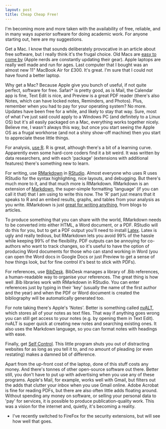 ```yaml
---
layout: post
title: Cheap Cheap Free!
---
```


I'm becoming more and more taken with the availability of free, reliable, and in many ways _superior_ software for doing academic work. For anyone starting out, here are my suggestions.

Get a Mac. I know that sounds deliberately provocative in an article about free software, but I really think it's the frugal choice. Old Macs are [easy to come by](https://www.gumtree.com/macs/london/mac) (Apple nerds are constantly updating their gear). Apple laptops are really well made and run for ages. Last computer that I bought was an almost new 11" MacBook Air for £300. It's great. I'm sure that I could not have found a better laptop. 

Why get a Mac? Because Apple give you bunch of useful, if not quite perfect, software for free. Safari* is pretty good, as is Mail, the Calendar app is fine, Text Edit is nice, and Preview is a great PDF reader (there's also Notes, which can have locked notes, Reminders, and Photos). Plus, remember when you had to pay for your operating system? No more. Updates have been free for a while, and likely to stay that way. Sure, most of what I've just said could apply to a Windows PC (and definitely to a Linux OS) but it's all easily packaged on a Mac, everything works together nicely. Believe me, I wasn't always this way, but once you start seeing the Apple OS as a frugal workhorse (and not a shiny show-off machine) then you start to appreciate these little things. 

For analysis, [use R](https://www.rstudio.com/). R is great, although there's a bit of a learning curve. Apparently even some hard-core coders find it a bit weird. It was written by data researchers, and with each 'package' (extensions with additional features) there's something new to learn. 

For writing, use [RMarkdown](https://rmarkdown.rstudio.com/) in [RStudio](https://www.rstudio.com/). Almost everyone who uses R uses RStudio for the syntax highlighting, nice layouts, and debugging. But there's much more to it, and that much more is RMarkdown. RMarkdown is an extension of [Markdown](https://www.markdownguide.org/), the super-simple formatting 'language' (if you can call it that) that I am using to write this now. The 'R' part just means that it speaks to R and an embed results, graphs, and tables from your analysis as you write. RMarkdown is just [great for writing anything](https://rmarkdown.rstudio.com/gallery.html), from blogs to articles. 

To produce something that you can share with the world, RMarkdown needs to be converted into either HTML, a Word document, or a PDF. RStudio will do this for you, but to get a PDF output you'll need to install [Latex](https://www.latex-project.org/). Latex is ugly and really tedious, but RMarkdown lets you avoid 99% of the hassle while keeping 99% of the flexibility. PDF outputs can be annoying for co-authors who want to track changes, so it's useful to have the option of producing Word documents for those who can stand working in Word (you can open the Word docs in Google Docs or just Preview to get a sense of how things look, but for fine control it's best to stick with PDFs). 

For references, use [BibDesk](https://bibdesk.sourceforge.io/). BibDesk manages a library of .Bib references, a human-readable way to organise your references. The great thing is how well .Bib libraries work with RMarkdown in RStudio. You can enter references just by typing in their 'key' (usually the name of the first author and the year) and when the PDF or Word document is created the bibliography will be automatically generated too. 

For note taking there's Apple's 'Notes'. Better is something called [nvALT](http://brettterpstra.com/projects/nvalt/), which stores all of your notes as text files. That way if anything goes wrong you can still get access to your notes (e.g. by opening them in Text Edit). nvALT is super quick at creating new notes and searching existing ones. It also uses the Markdown language, so you can format notes with headings with ease.

Finally, get [Self Control](https://selfcontrolapp.com/). This little program shuts you out of distracting websites for as long as you tell it to, and no amount of pleading (or even restating) makes a damned bit of difference. 

Apart from the up-front cost of the laptop, done of this stuff costs any money. And there's tonnes of other open-source software out there. Better still, you don't have to put up with advertising when you use any of these programs. Apple's Mail, for example, works well with Gmail, but filters out the adds that clutter your inbox when you use Gmail online. Adobe Acrobat is fine for reading PDFs, but there are also often little adds floating around. Without spending any money on software, or selling your personal data to 'pay' for services, it is possible to produce publication-quality work. This was a vision for the internet and, quietly, it's becoming a reality. 

* I've recently switched to FireFox for the security extensions, but will see how well that goes.






